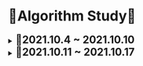 # 📖Algorithm Study📖

<details>
    <summary>
        <b style="font-size:1.5em">🌻2021.10.4 ~ 2021.10.10</b>
    </summary>
    <div markdown="1">
   		2021.10.5 || programmers 2018_kakao/뉴스클러스터링,비밀지도,캐시<br>
    	2021.10.6 || programmers 2018_kakao/다트게임,방금그곡<br>
    	2021.10.7 || programmers 2018_kakao/n진수게임,파일명정렬<br>
        2021.10.8 || programmers 2018_kakao/뉴스클러스터링 수정<br>
        &emsp;&emsp;&emsp;&emsp;&emsp;|| swea 문제풀이<br>
        2021.10.9 || programmers 2018_kakao/방금그곡 수정<br>
        2021.10.10 || programmers 2018_kakao/압축<br>
    </div>
</details>
<details>
    <summary>
        <b style="font-size:1.5em">🌻2021.10.11 ~ 2021.10.17</b>
    </summary>
    <div markdown="1">
   		2021.10.11 || programmers 2018_kakao/압축 마무리<br>
        2021.10.12 || BOJ DP/피보나치함수<br>
    </div>
</details>
